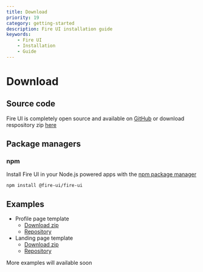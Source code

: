 ```yaml
---
title: Download
priority: 19
category: getting-started
description: Fire UI installation guide
keywords:
    - Fire UI
    - Installation
    - Guide
---
```


# Download
<div class="division">

## Source code
Fire UI is completely open source and available on <a href = "https://github.com/fire-ui/fire-ui" class="link">GitHub</a> or download respository zip <a href = "https://github.com/fire-ui/fire-ui/zipball/master" class="link">here</a>

</div>
<div class="division">

## Package managers
### npm
Install Fire UI in your Node.js powered apps with the <a href = "https://npmjs.com" class="link">npm package manager</a>
```
npm install @fire-ui/fire-ui
```

<div class="division">

## Examples
- Profile page template
    - <a href = "https://github.com/fire-ui/Profile-Page-Template/zipball/master" class="link">Download zip</a>
    - <a href = "https://github.com/fire-ui/Profile-Page-Template" class="link">Repository</a>
- Landing page template
    - <a href = "https://github.com/fire-ui/landing-page-template/zipball/master" class="link">Download zip</a>
    - <a href = "https://github.com/fire-ui/landing-page-template" class="link">Repository</a>

More examples will available soon

</div>